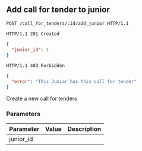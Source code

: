 ## Add call for tender to junior

```http
POST /call_for_tenders/:id/add_junior HTTP/1.1
```

```http
HTTP/1.1 201 Created
```

```json
{
  "junior_id": 1
}
```

```http
HTTP/1.1 403 Forbidden
```

```json
{
  "error": "This Junior has this call for tender"
}
```

Create a new call for tenders

### Parameters

Parameter           |  Value | Description
------------------- | ------ | ------
junior_id           | |
